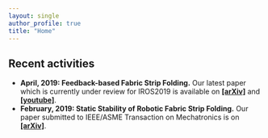 ```yaml
---
layout: single
author_profile: true
title: "Home"
---
```


## Recent activities

* **April, 2019: Feedback-based Fabric Strip Folding.**
    Our latest paper which is currently under review for IROS2019 is available on 
    [**[arXiv]**](https://arxiv.org/abs/1904.01298) and 
    [**[youtube]**](https://www.youtube.com/watch?v=ghcp7CdqhjM&list=PL7EJPwNF0uyOtF5ySihyai2at87PbYQ4y).
* **February, 2019: Static Stability of Robotic Fabric Strip Folding.**
    Our paper submitted to IEEE/ASME Transaction on Mechatronics is on 
    [**[arXiv]**](https://arxiv.org/abs/1902.11021).
